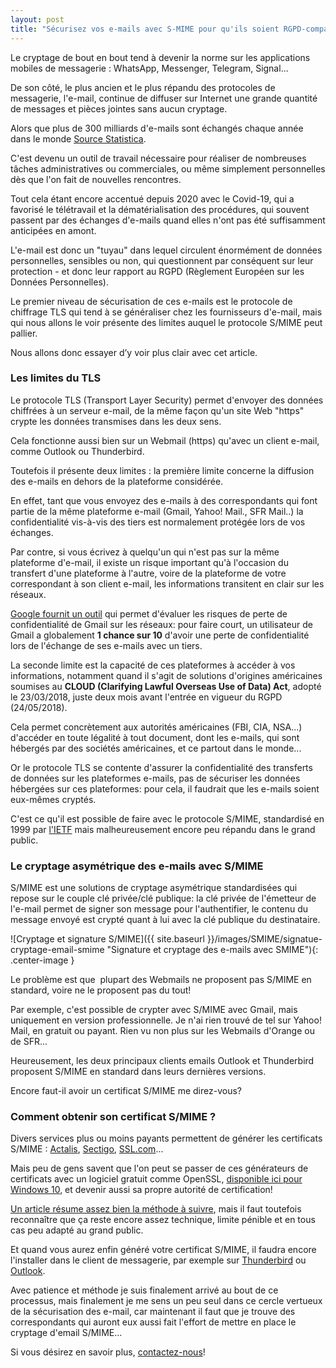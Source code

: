 ```yaml
---
layout: post
title: "Sécurisez vos e-mails avec S-MIME pour qu'ils soient RGPD-compatibles !"
---
```

Le cryptage de bout en bout tend à devenir la norme sur les applications mobiles de messagerie : WhatsApp, Messenger, Telegram, Signal...

De son côté, le plus ancien et le plus répandu des protocoles de messagerie, l'e-mail, continue de diffuser sur Internet une grande quantité de messages et pièces jointes sans aucun cryptage.

Alors que plus de 300 milliards d'e-mails sont échangés chaque année dans le monde [Source Statistica](https://fr.statista.com/statistiques/583905/nombre-d-e-mails-par-jour-dans-le-monde--2019/).

C'est devenu un outil de travail nécessaire pour réaliser de nombreuses tâches administratives ou commerciales, ou même simplement personnelles dès que l'on fait de nouvelles rencontres.

Tout cela étant encore accentué depuis 2020 avec le Covid-19, qui a favorisé le télétravail et la dématérialisation des procédures, qui souvent passent par des échanges d'e-mails quand elles n'ont pas été suffisamment anticipées en amont.

L'e-mail est donc un "tuyau" dans lequel circulent énormément de données personnelles, sensibles ou non, qui questionnent par conséquent sur leur protection - et donc leur rapport au RGPD (Règlement Européen sur les Données Personnelles).

Le premier niveau de sécurisation de ces e-mails est le protocole de chiffrage TLS qui tend à se généraliser chez les fournisseurs d'e-mail, mais qui nous allons le voir présente des limites auquel le protocole S/MIME peut pallier.

Nous allons donc essayer d’y voir plus clair avec cet article.

### Les limites du TLS

Le protocole TLS (Transport Layer Security) permet d'envoyer des données chiffrées à un serveur e-mail, de la même façon qu'un site Web "https" crypte les données transmises dans les deux sens.

Cela fonctionne aussi bien sur un Webmail (https) qu'avec un client e-mail, comme Outlook ou Thunderbird.

Toutefois il présente deux limites : la première limite concerne la diffusion des e-mails en dehors de la plateforme considérée.

En effet, tant que vous envoyez des e-mails à des correspondants qui font partie de la même plateforme e-mail (Gmail, Yahoo! Mail., SFR Mail..) la confidentialité vis-à-vis des tiers est normalement protégée lors de vos échanges.

Par contre, si vous écrivez à quelqu'un qui n'est pas sur la même plateforme d'e-mail, il existe un risque important qu'à l'occasion du transfert d'une plateforme à l'autre, voire de la plateforme de votre correspondant à son client e-mail, les informations transitent en clair sur les réseaux.

[Google fournit un outil](https://transparencyreport.google.com/safer-email/overview?hl=fr) qui permet d'évaluer les risques de perte de confidentialité de Gmail sur les réseaux: pour faire court, un utilisateur de Gmail a globalement **1 chance sur 10** d'avoir une perte de confidentialité lors de l'échange de ses e-mails avec un tiers.

La seconde limite est la capacité de ces plateformes à accéder à vos informations, notamment quand il s'agit de solutions d'origines américaines soumises au **CLOUD (Clarifying Lawful Overseas Use of Data) Act**, adopté le 23/03/2018, juste deux mois avant l'entrée en vigueur du RGPD (24/05/2018).

Cela permet concrètement aux autorités américaines (FBI, CIA, NSA...) d'accéder en toute légalité à tout document, dont les e-mails, qui sont hébergés par des sociétés américaines, et ce partout dans le monde...

Or le protocole TLS se contente d'assurer la confidentialité des transferts de données sur les plateformes e-mails, pas de sécuriser les données hébergées sur ces plateformes: pour cela, il faudrait que les e-mails soient eux-mêmes cryptés.

C'est ce qu'il est possible de faire avec le protocole S/MIME, standardisé en 1999 par [l'IETF](https://www.ietf.org/) mais malheureusement encore peu répandu dans le grand public.

### Le cryptage asymétrique des e-mails avec S/MIME

S/MIME est une solutions de cryptage asymétrique standardisées qui repose sur le couple clé privée/clé publique: la clé privée de l'émetteur de l'e-mail permet de signer son message pour l'authentifier, le contenu du message envoyé est crypté quant à lui avec la clé publique du destinataire.

![Cryptage et signature S/MIME]({{ site.baseurl }}/images/SMIME/signatue-cryptage-email-smime "Signature et cryptage des e-mails avec SMIME"){: .center-image }

Le problème est que  plupart des Webmails ne proposent pas S/MIME en standard, voire ne le proposent pas du tout!

Par exemple, c'est possible de crypter avec S/MIME avec Gmail, mais uniquement en version professionnelle. Je n'ai rien trouvé de tel sur Yahoo! Mail, en gratuit ou payant. Rien vu non plus sur les Webmails d'Orange ou de SFR...

Heureusement, les deux principaux clients emails Outlook et Thunderbird proposent S/MIME en standard dans leurs dernières versions.

Encore faut-il avoir un certificat S/MIME me direz-vous?

###  Comment obtenir son certificat S/MIME ?

Divers services plus ou moins payants permettent de générer les certificats S/MIME : [Actalis](https://www.actalis.it/en/certificates-for-secure-electronic-mail.aspx), [Sectigo](https://sectigo.com/ssl-certificates-tls/email-smime-certificate), [SSL.com](https://www.ssl.com/fr/client-mime-et-certificats-de-signature-de-documents/)...

Mais peu de gens savent que l'on peut se passer de ces générateurs de certificats avec un logiciel gratuit comme OpenSSL, [disponible ici pour Windows 10](https://slproweb.com/products/Win32OpenSSL.html), et devenir aussi sa propre autorité de certification!

[Un article résume assez bien la méthode à suivre](https://www.dalesandro.net/create-self-signed-smime-certificates/), mais il faut toutefois reconnaître que ça reste encore assez technique, limite pénible et en tous cas peu adapté au grand public.

Et quand vous aurez enfin généré votre certificat S/MIME, il faudra encore l'installer dans le client de messagerie, par exemple sur [Thunderbird](https://www.ssl.com/fr/comment/installer-un-certificat-mime-s-et-envoyer-des-e-mails-s%C3%A9curis%C3%A9s-dans-mozilla-thunderbird-sur-windows-10/) ou [Outlook](https://www.ssl.com/fr/comment/installation-du-certificat-mime-s-envoi-de-courrier-%C3%A9lectronique-s%C3%A9curis%C3%A9-Outlook-Windows-10/).

Avec patience et méthode je suis finalement arrivé au bout de ce processus, mais finalement je me sens un peu seul dans ce cercle vertueux de la sécurisation des e-mail, car maintenant il faut que je trouve des correspondants qui auront eux aussi fait l'effort de mettre en place le cryptage d'email S/MIME...

Si vous désirez en savoir plus, [contactez-nous](https://claustres.com/accompagnement-rgpd/)!
